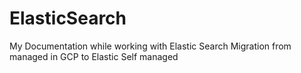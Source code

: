 # ElasticSearch
My Documentation while working with Elastic Search Migration from managed in GCP to Elastic Self managed  
